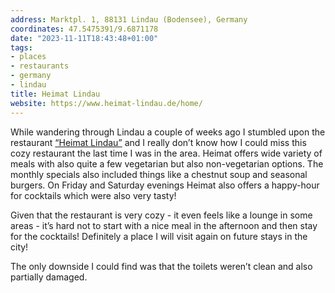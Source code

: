 ```yaml
---
address: Marktpl. 1, 88131 Lindau (Bodensee), Germany
coordinates: 47.5475391/9.6871178
date: "2023-11-11T18:43:48+01:00"
tags:
- places
- restaurants
- germany
- lindau
title: Heimat Lindau
website: https://www.heimat-lindau.de/home/
---
```


While wandering through Lindau a couple of weeks ago I stumbled upon the restaurant [“Heimat Lindau”](https://www.heimat-lindau.de/home/) and I really don’t know how I could miss this cozy restaurant the last time I was in the area. Heimat offers wide variety of meals with also quite a few vegetarian but also non-vegetarian options. The monthly specials also included things like a chestnut soup and seasonal burgers. On Friday and Saturday evenings Heimat also offers a happy-hour for cocktails which were also very tasty!

Given that the restaurant is very cozy - it even feels like a lounge in some areas - it’s hard not to start with a nice meal in the afternoon and then stay for the cocktails! Definitely a place I will visit again on future stays in the city!

The only downside I could find was that the toilets weren’t clean and also partially damaged.